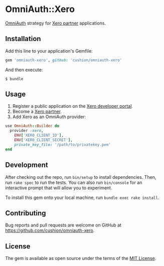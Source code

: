 # OmniAuth::Xero

[OmniAuth](https://github.com/intridea/omniauth) strategy for [Xero partner](http://developer.xero.com/partner/) applications.

## Installation

Add this line to your application's Gemfile:

```ruby
gem 'omniauth-xero', github: 'cushion/omniauth-xero'
```

And then execute:

```
$ bundle
```

## Usage

1. Register a public application on the [Xero developer portal](https://api.xero.com/Application/Add).
2. Become a [Xero partner](http://developer.xero.com/partner/).
3. Add Xero as an OmniAuth provider:

```ruby
use OmniAuth::Builder do
  provider :xero,
    ENV['XERO_CLIENT_ID'],
    ENV['XERO_CLIENT_SECRET'],
    private_key_file: '/path/to/privatekey.pem'
end
```

## Development

After checking out the repo, run `bin/setup` to install dependencies. Then, run `rake spec` to run the tests. You can also run `bin/console` for an interactive prompt that will allow you to experiment.

To install this gem onto your local machine, run `bundle exec rake install`.

## Contributing

Bug reports and pull requests are welcome on GitHub at https://github.com/cushion/omniauth-xero.

## License

The gem is available as open source under the terms of the [MIT License](http://opensource.org/licenses/MIT).

